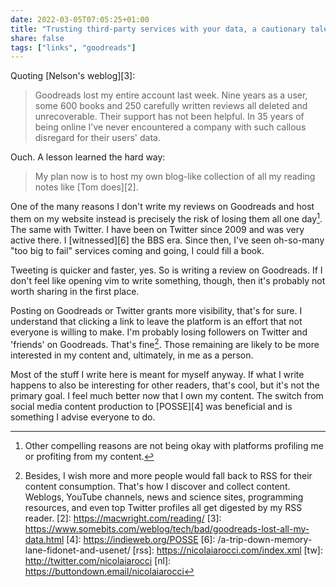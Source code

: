 ```yaml
---
date: 2022-03-05T07:05:25+01:00
title: "Trusting third-party services with your data, a cautionary tale"
share: false
tags: ["links", "goodreads"]
---
```

Quoting [Nelson's weblog][3]:

> Goodreads lost my entire account last week. Nine years as a user, some 600
> books and 250 carefully written reviews all deleted and unrecoverable. Their
> support has not been helpful. In 35 years of being online I've never
> encountered a company with such callous disregard for their users' data.

Ouch. A lesson learned the hard way:

> My plan now is to host my own blog-like collection of all my reading notes
> like [Tom does][2].

One of the many reasons I don't write my reviews on Goodreads and host them on
my website instead is precisely the risk of losing them all one day[^1]. The same
with Twitter. I have been on Twitter since 2009 and was very active there.
I [witnessed][6] the BBS era. Since then, I've seen oh-so-many "too big to fail"
services coming and going, I could fill a book.

Tweeting is quicker and faster, yes. So is writing a review on Goodreads. If
I don't feel like opening vim to write something, though, then it's probably
not worth sharing in the first place. 

Posting on Goodreads or Twitter grants more visibility, that's for sure.
I understand that clicking a link to leave the platform is an effort that not
everyone is willing to make. I'm probably losing followers on Twitter and
'friends' on Goodreads. That's fine[^5]. Those remaining are likely to be more
interested in my content and, ultimately, in me as a person. 

Most of the stuff I write here is meant for myself anyway. If what I write
happens to also be interesting for other readers, that's cool, but it's not the
primary goal. I feel much better now that I own my content. The switch from
social media content production to [POSSE][4] was beneficial and is something
I advise everyone to do.



 [^1]: Other compelling reasons are not being okay with platforms profiling me or profiting from my content.
 [^5]: Besides, I wish more and more people would fall back to RSS for their content consumption. That's how I discover and collect content. Weblogs, YouTube channels, news and science sites, programming resources, and even top Twitter profiles all get digested by my RSS reader.
 [2]: https://macwright.com/reading/
 [3]: https://www.somebits.com/weblog/tech/bad/goodreads-lost-all-my-data.html
 [4]: https://indieweb.org/POSSE
 [6]: /a-trip-down-memory-lane-fidonet-and-usenet/
 [rss]: https://nicolaiarocci.com/index.xml
 [tw]: http://twitter.com/nicolaiarocci
 [nl]: https://buttondown.email/nicolaiarocci
